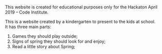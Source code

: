 This website is created for educational purposes only for the Hackaton April 2019 – Code Institute.

This is a website created by a kindergarten to present to the kids at school.
It has three main parts:
1.	Games they should play outside;
2.	Signs of spring they should look for and enjoy;
3.	Read a little story about Spring;
